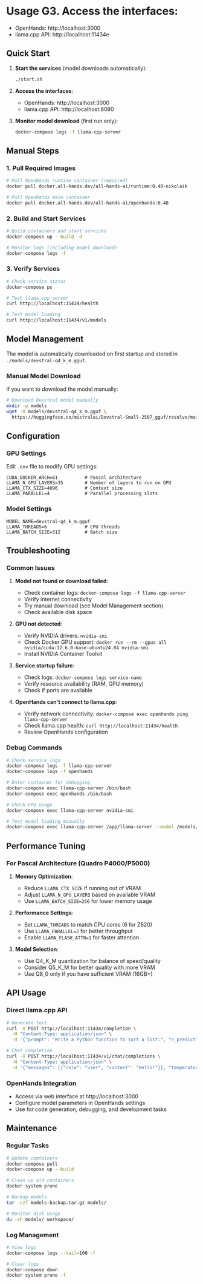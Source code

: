 # Usage G3. **Access the interfaces**:
   - OpenHands: http://localhost:3000
   - llama.cpp API: http://localhost:11434e

## Quick Start

1. **Start the services** (model downloads automatically):
   ```bash
   ./start.sh
   ```

2. **Access the interfaces**:
   - OpenHands: http://localhost:3000
   - llama.cpp API: http://localhost:8080

3. **Monitor model download** (first run only):
   ```bash
   docker-compose logs -f llama-cpp-server
   ```

## Manual Steps

### 1. Pull Required Images
```bash
# Pull OpenHands runtime container (required)
docker pull docker.all-hands.dev/all-hands-ai/runtime:0.48-nikolaik

# Pull OpenHands main container
docker pull docker.all-hands.dev/all-hands-ai/openhands:0.48
```

### 2. Build and Start Services
```bash
# Build containers and start services
docker-compose up --build -d

# Monitor logs (including model download)
docker-compose logs -f
```

### 3. Verify Services
```bash
# Check service status
docker-compose ps

# Test llama.cpp server
curl http://localhost:11434/health

# Test model loading
curl http://localhost:11434/v1/models
```

## Model Management

The model is automatically downloaded on first startup and stored in `./models/devstral-q4_k_m.gguf`.

### Manual Model Download
If you want to download the model manually:
```bash
# Download Devstral model manually
mkdir -p models
wget -O models/devstral-q4_k_m.gguf \
  https://huggingface.co/mistralai/Devstral-Small-2507_gguf/resolve/main/Devstral-Small-2507-Q4_K_M.gguf
```

## Configuration

### GPU Settings
Edit `.env` file to modify GPU settings:
```env
CUDA_DOCKER_ARCH=61          # Pascal architecture
LLAMA_N_GPU_LAYERS=35        # Number of layers to run on GPU
LLAMA_CTX_SIZE=4096          # Context size
LLAMA_PARALLEL=4             # Parallel processing slots
```

### Model Settings
```env
MODEL_NAME=devstral-q4_k_m.gguf
LLAMA_THREADS=6              # CPU threads
LLAMA_BATCH_SIZE=512         # Batch size
```

## Troubleshooting

### Common Issues

1. **Model not found or download failed**:
   - Check container logs: `docker-compose logs -f llama-cpp-server`
   - Verify internet connectivity
   - Try manual download (see Model Management section)
   - Check available disk space

2. **GPU not detected**:
   - Verify NVIDIA drivers: `nvidia-smi`
   - Check Docker GPU support: `docker run --rm --gpus all nvidia/cuda:12.6.0-base-ubuntu24.04 nvidia-smi`
   - Install NVIDIA Container Toolkit

3. **Service startup failure**:
   - Check logs: `docker-compose logs service-name`
   - Verify resource availability (RAM, GPU memory)
   - Check if ports are available

4. **OpenHands can't connect to llama.cpp**:
   - Verify network connectivity: `docker-compose exec openhands ping llama-cpp-server`
   - Check llama.cpp health: `curl http://localhost:11434/health`
   - Review OpenHands configuration

### Debug Commands

```bash
# Check service logs
docker-compose logs -f llama-cpp-server
docker-compose logs -f openhands

# Enter container for debugging
docker-compose exec llama-cpp-server /bin/bash
docker-compose exec openhands /bin/bash

# Check GPU usage
docker-compose exec llama-cpp-server nvidia-smi

# Test model loading manually
docker-compose exec llama-cpp-server /app/llama-server --model /models/devstral-q4_k_m.gguf --host 0.0.0.0 --port 11434
```

## Performance Tuning

### For Pascal Architecture (Quadro P4000/P5000)

1. **Memory Optimization**:
   - Reduce `LLAMA_CTX_SIZE` if running out of VRAM
   - Adjust `LLAMA_N_GPU_LAYERS` based on available VRAM
   - Use `LLAMA_BATCH_SIZE=256` for lower memory usage

2. **Performance Settings**:
   - Set `LLAMA_THREADS` to match CPU cores (6 for Z620)
   - Use `LLAMA_PARALLEL=2` for better throughput
   - Enable `LLAMA_FLASH_ATTN=1` for faster attention

3. **Model Selection**:
   - Use Q4_K_M quantization for balance of speed/quality
   - Consider Q5_K_M for better quality with more VRAM
   - Use Q8_0 only if you have sufficient VRAM (16GB+)

## API Usage

### Direct llama.cpp API
```bash
# Generate text
curl -X POST http://localhost:11434/completion \
  -H "Content-Type: application/json" \
  -d '{"prompt": "Write a Python function to sort a list:", "n_predict": 100}'

# Chat completion
curl -X POST http://localhost:11434/v1/chat/completions \
  -H "Content-Type: application/json" \
  -d '{"messages": [{"role": "user", "content": "Hello!"}], "temperature": 0.7}'
```

### OpenHands Integration
- Access via web interface at http://localhost:3000
- Configure model parameters in OpenHands settings
- Use for code generation, debugging, and development tasks

## Maintenance

### Regular Tasks
```bash
# Update containers
docker-compose pull
docker-compose up --build

# Clean up old containers
docker system prune

# Backup models
tar -czf models-backup.tar.gz models/

# Monitor disk usage
du -sh models/ workspace/
```

### Log Management
```bash
# View logs
docker-compose logs --tail=100 -f

# Clear logs
docker-compose down
docker system prune -f
```
